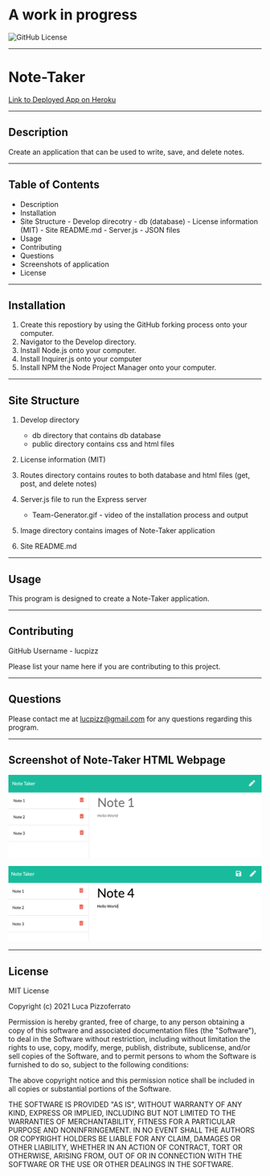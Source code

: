 # A work in progress

![GitHub License](https://img.shields.io/badge/License-MIT-informational)

---

# Note-Taker

[Link to Deployed App on Heroku](https://note-taker-app-generator.herokuapp.com/) 

---

## Description

Create an application that can be used to write, save, and delete notes.

---

## Table of Contents

- Description
- Installation
- Site Structure - Develop direcotry - db (database) - License information (MIT) - Site README.md - Server.js - JSON files
- Usage
- Contributing
- Questions
- Screenshots of application
- License

---

## Installation

1. Create this repostiory by using the GitHub forking process onto your computer.
2. Navigator to the Develop directory.
3. Install Node.js onto your computer.
4. Install Inquirer.js onto your computer
5. Install NPM the Node Project Manager onto your computer.

---

## Site Structure

1.  Develop directory

    - db directory that contains db database
    - public directory contains css and html files

2.  License information (MIT)

3.  Routes directory contains routes to both database and html files (get, post, and delete notes)

4.  Server.js file to run the Express server

    - Team-Generator.gif - video of the installation process and output

5.  Image directory contains images of Note-Taker application

6.  Site README.md

---

## Usage

This program is designed to create a Note-Taker application.

---

## Contributing

GitHub Username - lucpizz

Please list your name here if you are contributing to this project.

---

## Questions

Please contact me at lucpizz@gmail.com for any questions regarding this program.

---

## Screenshot of Note-Taker HTML Webpage

![Photo of Note-Taker App](./Images/Note1.png)

![Photo of Note-Taker App](./Images/Note2.png)

---

## License

MIT License

Copyright (c) 2021 Luca Pizzoferrato

Permission is hereby granted, free of charge, to any person obtaining a copy
of this software and associated documentation files (the "Software"), to deal
in the Software without restriction, including without limitation the rights
to use, copy, modify, merge, publish, distribute, sublicense, and/or sell
copies of the Software, and to permit persons to whom the Software is
furnished to do so, subject to the following conditions:

The above copyright notice and this permission notice shall be included in all
copies or substantial portions of the Software.

THE SOFTWARE IS PROVIDED "AS IS", WITHOUT WARRANTY OF ANY KIND, EXPRESS OR
IMPLIED, INCLUDING BUT NOT LIMITED TO THE WARRANTIES OF MERCHANTABILITY,
FITNESS FOR A PARTICULAR PURPOSE AND NONINFRINGEMENT. IN NO EVENT SHALL THE
AUTHORS OR COPYRIGHT HOLDERS BE LIABLE FOR ANY CLAIM, DAMAGES OR OTHER
LIABILITY, WHETHER IN AN ACTION OF CONTRACT, TORT OR OTHERWISE, ARISING FROM,
OUT OF OR IN CONNECTION WITH THE SOFTWARE OR THE USE OR OTHER DEALINGS IN THE
SOFTWARE.
